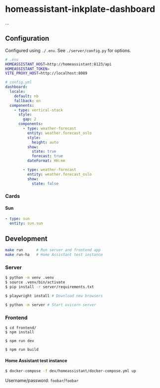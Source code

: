 # homeassistant-inkplate-dashboard

...

## Configuration

Configured using `./.env`. See `./server/config.py` for options.

```sh
# .env
HOMEASSISTANT_HOST=http://homeassistant:8123/api
HOMEASSISTANT_TOKEN=
VITE_PROXY_HOST=http://localhost:8089
```

```yml
# config.yml
dashboard:
  locale:
    default: nb
    fallback: en
  components:
    - type: vertical-stack
      style:
        gap: 2
      components:
        - type: weather-forecast
          entity: weather.forecast_oslo
          style:
            height: auto
          show:
            state: true
            forecast: true
          dateFormat: HH:mm

        - type: weather-forecast
          entity: weather.forecast_oslo
          show:
            state: false
```

### Cards

#### Sun

```yaml
- type: sun
  entity: sun.sun
```

## Development

```sh
make run      # Run server and frontend app
make run-ha   # Home Assistant test instance
```

### Server

```sh
$ python -m venv .venv
$ source .venv/bin/activate
$ pip install -r server/requirements.txt

$ playwright install # Download new browsers

$ python -m server # Start uvicorn server
```

### Frontend

```
$ cd frontend/
$ npm install

$ npm run dev

$ npm run build
```

#### Home Assistant test instance

```sh
$ docker-compose -f dev/homeassistant/docker-compose.yml up
```

Username/password: `foobar`/`foobar`
